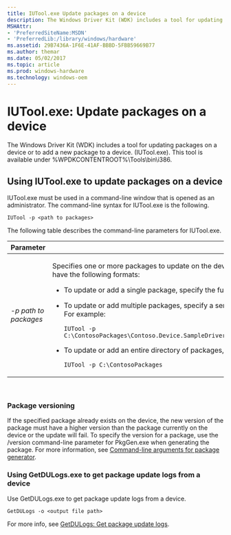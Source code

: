 ```yaml
---
title: IUTool.exe Update packages on a device
description: The Windows Driver Kit (WDK) includes a tool for updating packages on a device or to add a new package to a device. (IUTool.exe). This tool is available under WPDKCONTENTROOT \\Tools\\bin\\i386.
MSHAttr:
- 'PreferredSiteName:MSDN'
- 'PreferredLib:/library/windows/hardware'
ms.assetid: 29B7436A-1F6E-41AF-BBBD-5FBB59669B77
ms.author: themar
ms.date: 05/02/2017
ms.topic: article
ms.prod: windows-hardware
ms.technology: windows-oem
---
```


# IUTool.exe: Update packages on a device


The Windows Driver Kit (WDK) includes a tool for updating packages on a device or to add a new package to a device. (IUTool.exe). This tool is available under %WPDKCONTENTROOT%\\Tools\\bin\\i386.

## Using IUTool.exe to update packages on a device


IUTool.exe must be used in a command-line window that is opened as an administrator. The command-line syntax for IUTool.exe is the following.

```
IUTool -p <path to packages>
```

The following table describes the command-line parameters for IUTool.exe.

<table>
<colgroup>
<col width="50%" />
<col width="50%" />
</colgroup>
<thead>
<tr class="header">
<th>Parameter</th>
<th>Description</th>
</tr>
</thead>
<tbody>
<tr class="odd">
<td><p><em>-p path to packages</em></p></td>
<td><p>Specifies one or more packages to update on the device or to add to the device. The path to packages parameter can have the following formats:</p>
<ul>
<li>To update or add a single package, specify the full path to the package on the development computer.</li>
<li><p>To update or add multiple packages, specify a semicolon-delimited list of packages on the development computer. For example:</p>
<pre class="syntax" space="preserve"><code>IUTool -p C:\ContosoPackages\Contoso.Device.SampleDriver.spkg;C:\ContosoPackages\Contoso.Device.SampleApplication.spkg</code></pre></li>
<li><p>To update or add an entire directory of packages, specify the path to the directory. For example:</p>
<pre class="syntax" space="preserve"><code>IUTool -p C:\ContosoPackages</code></pre></li>
</ul></td>
</tr>
</tbody>
</table>

 

### Package versioning

If the specified package already exists on the device, the new version of the package must have a higher version than the package currently on the device or the update will fail. To specify the version for a package, use the /version command-line parameter for PkgGen.exe when generating the package. For more information, see [Command-line arguments for package generator](https://msdn.microsoft.com/library/windows/hardware/dn756636).

### Using GetDULogs.exe to get package update logs from a device

Use GetDULogs.exe to get package update logs from a device.

```
GetDULogs -o <output file path>
```

For more info, see [GetDULogs: Get package update logs](update-packages-on-a-phone-and-get-package-update-logs.md).

 

 






